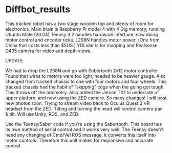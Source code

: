 # Diffbot_results
This tracked robot has a two stage wooden top and plenty of room for electronics.
Main brain is Raspberry Pi model 4 with 4 Gig memory, running Ubuntu Mate (20.04)
Teensy 3.2 handles hardware interface, now doing motor control and encoder ticks.
L298N handles motor power. (One from China that costs less than $5US.)
YDLidar is for mapping and Realsense D435 camera for video and depth views.

UPDATE 

We had to drop the L298N and go with Sabertooth 2x12 motor controller. Found that
wires to motors were too light, needed to be heavier gauge. Also changed from tracked
chassis to one with four motors and four wheels. This tracked chassis had the habit
of "skipping" cogs when the going got tough. This throws off the odometry. Also
added the Jetson TX1 to underside of upper platforn, and now using the ZED camera.
So many changes! I will post new photos soon. Trying to stream video back to Oculus Quest 2
VR headset from the ZED. Tilting and turning the head will control camera pan & tilt.
Will use Unity, ROS, and ZED.

Use the Teensy/Saber code if you're using the Sabertooth. This board has its own
method of serial control and it works very well. The Teensy doesn't need any
changing of Cmd/Vel ROS message, it converts this itself into motor controls.
Therefore this unit makes for responsive and accurate control.
